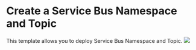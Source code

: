 # Create a Service Bus Namespace and Topic
 This template allows you to deploy Service Bus Namespace and Topic.
<a href="https://portal.azure.com/#create/Microsoft.Template/uri/https%3A%2F%2Fraw.githubusercontent.com%2FAzure%2Fazure-quickstart-templates%2Fmaster%2F101-servicebus-topic%2Fazuredeploy.json" target="_blank">
    <img src="http://azuredeploy.net/deploybutton.png"/>
</a>
